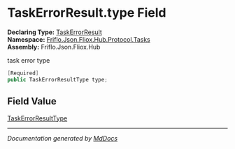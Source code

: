 ﻿<!--  
  <auto-generated>   
    The contents of this file were generated by a tool.  
    Changes to this file may be list if the file is regenerated  
  </auto-generated>   
-->

# TaskErrorResult.type Field

**Declaring Type:** [TaskErrorResult](../index.md)  
**Namespace:** [Friflo.Json.Fliox.Hub.Protocol.Tasks](../../index.md)  
**Assembly:** Friflo.Json.Fliox.Hub

task error type

```csharp
[Required]
public TaskErrorResultType type;
```

## Field Value

[TaskErrorResultType](../../TaskErrorResultType/index.md)

___

*Documentation generated by [MdDocs](https://github.com/ap0llo/mddocs)*
